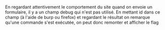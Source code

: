 En regardant attentivement le comportement du site quand on envoie un formulaire, il y a un champ debug qui n'est pas utilisé.
En mettant id dans ce champ (à l'aide de burp ou firefox) et regardant le résultat on remarque qu'une commande s'est exécutée, on peut donc remonter et afficher le flag
